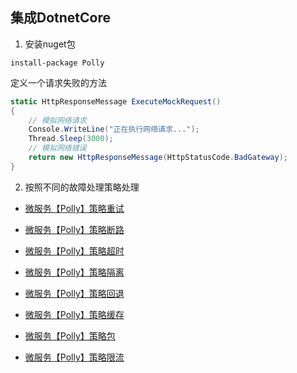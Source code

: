 ## 集成DotnetCore

1. 安装nuget包

```shell
install-package Polly
```

定义一个请求失败的方法

```c#
static HttpResponseMessage ExecuteMockRequest()
{
    // 模拟网络请求
    Console.WriteLine("正在执行网络请求...");
    Thread.Sleep(3000);
    // 模拟网络错误
    return new HttpResponseMessage(HttpStatusCode.BadGateway);
}


```

2. 按照不同的故障处理策略处理

* [微服务【Polly】策略重试]()

* [微服务【Polly】策略断路]()

* [微服务【Polly】策略超时]()

* [微服务【Polly】策略隔离]()

* [微服务【Polly】策略回退]()

* [微服务【Polly】策略缓存]()

* [微服务【Polly】策略包]()

* [微服务【Polly】策略限流]()

